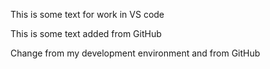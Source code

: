 This is some text for work in VS code

This is some text added from GitHub

Change from my development environment and from GitHub
